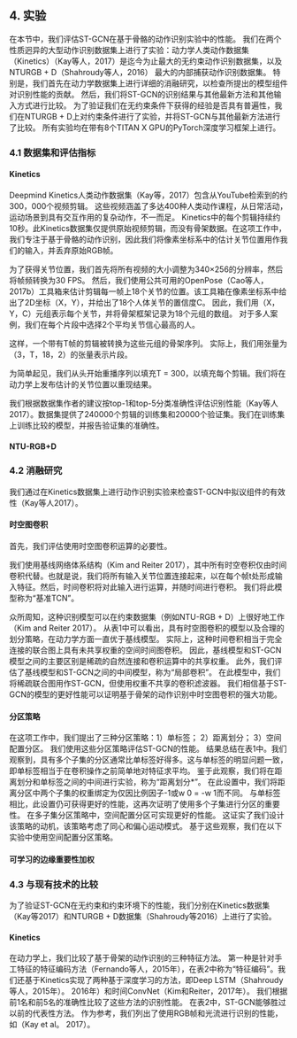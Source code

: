 ## 4. 实验
在本节中，我们评估ST-GCN在基于骨骼的动作识别实验中的性能。 我们在两个性质迥异的大型动作识别数据集上进行了实验：动力学人类动作数据集（Kinetics）（Kay等人，2017）是迄今为止最大的无约束动作识别数据集，以及NTURGB + D（Shahroudy等人，2016） 最大的内部捕获动作识别数据集。 特别是，我们首先在动力学数据集上进行详细的消融研究，以检查所提出的模型组件对识别性能的贡献。 然后，我们将ST-GCN的识别结果与其他最新方法和其他输入方式进行比较。 为了验证我们在无约束条件下获得的经验是否具有普遍性，我们在NTURGB + D上对约束条件进行了实验，并将ST-GCN与其他最新方法进行了比较。 所有实验均在带有8个TITAN X GPU的PyTorch深度学习框架上进行。

### 4.1 数据集和评估指标

#### Kinetics

Deepmind Kinetics人类动作数据集（Kay等，2017）包含从YouTube检索到的约300，000个视频剪辑。 这些视频涵盖了多达400种人类动作课程，从日常活动，运动场景到具有交互作用的复杂动作，不一而足。  Kinetics中的每个剪辑持续约10秒。此Kinetics数据集仅提供原始视频剪辑，而没有骨架数据。在这项工作中，我们专注于基于骨骼的动作识别，因此我们将像素坐标系中的估计关节位置用作我们的输入，并丢弃原始RGB帧。 

为了获得关节位置，我们首先将所有视频的大小调整为340×256的分辨率，然后将帧频转换为30 FPS。 然后，我们使用公共可用的OpenPose（Cao等人，2017b）工具箱来估计剪辑每一帧上18个关节的位置。该工具箱在像素坐标系中给出了2D坐标（X，Y），并给出了18个人体关节的置信度C。 因此，我们用（X，Y，C）元组表示每个关节，并将骨架框架记录为18个元组的数组。
对于多人案例，我们在每个片段中选择2个平均关节信心最高的人。 

这样，一个带有T帧的剪辑被转换为这些元组的骨架序列。 实际上，我们用张量为（3，T，18，2）的张量表示片段。

为简单起见，我们从头开始重播序列以填充T = 300，以填充每个剪辑。我们将在动力学上发布估计的关节位置以重现结果。

我们根据数据集作者的建议按top-1和top-5分类准确性评估识别性能（Kay等人2017）。数据集提供了240000个剪辑的训练集和20000个验证集。我们在训练集上训练比较的模型，并报告验证集的准确性。

#### NTU-RGB+D

### 4.2 消融研究

我们通过在Kinetics数据集上进行动作识别实验来检查ST-GCN中拟议组件的有效性（Kay等人2017）。

#### 时空图卷积

首先，我们评估使用时空图卷积运算的必要性。

我们使用基线网络体系结构（Kim and Reiter 2017），其中所有时空卷积仅由时间卷积代替。也就是说，我们将所有输入关节位置连接起来，以在每个帧t处形成输入特征。然后，时间卷积将对此输入进行运算，并随时间进行卷积。 我们将此模型称为“基准TCN”。 

众所周知，这种识别模型可以在约束数据集（例如NTU-RGB + D）上很好地工作（Kim and Reiter 2017）。 从表1中可以看出，具有时空图卷积的模型以及合理的划分策略，在动力学方面一直优于基线模型。 实际上，这种时间卷积相当于完全连接的联合图上具有未共享权重的空间时间图卷积。 因此，基线模型和ST-GCN模型之间的主要区别是稀疏的自然连接和卷积运算中的共享权重。 此外，我们评估了基线模型和ST-GCN之间的中间模型，称为“局部卷积”。 在此模型中，我们将稀疏联合图用作ST-GCN，但使用权重不共享的卷积滤波器。
我们相信基于ST-GCN的模型的更好性能可以证明基于骨架的动作识别中时空图卷积的强大功能。

#### 分区策略

在这项工作中，我们提出了三种分区策略：1）单标签；  2）距离划分；  3）空间配置分区。 我们使用这些分区策略评估ST-GCN的性能。
结果总结在表1中。我们观察到，具有多个子集的分区通常比单标签好得多。这与单标签的明显问题一致，即单标签相当于在卷积操作之前简单地对特征求平均。 鉴于此观察，我们将在距离划分和单标签之间的中间进行实验，称为“距离划分*”。 在此设置中，我们将距离分区中两个子集的权重绑定为仅因比例因子-1或w 0 = -w 1而不同。 与单标签相比，此设置仍可获得更好的性能，这再次证明了使用多个子集进行分区的重要性。 在多子集分区策略中，空间配置分区可实现更好的性能。
这证实了我们设计该策略的动机，该策略考虑了同心和偏心运动模式。 基于这些观察，我们在以下实验中使用空间配置分区策略。

#### 可学习的边缘重要性加权

### 4.3 与现有技术的比较

为了验证ST-GCN在无约束和约束环境下的性能，我们分别在Kinetics数据集（Kay等2017）和NTURGB + D数据集（Shahroudy等2016）上进行了实验。

#### Kinetics
在动力学上，我们比较了基于骨架的动作识别的三种特征方法。 第一种是针对手工特征的特征编码方法（Fernando等人，2015年），在表2中称为“特征编码”。我们还基于Kinetics实现了两种基于深度学习的方法，即Deep LSTM（Shahroudy等人，2015年）。  2016年）和时间ConvNet（Kim和Reiter，2017年）。
我们根据前1名和前5名的准确性比较了这些方法的识别性能。 在表2中，ST-GCN能够胜过以前的代表性方法。 作为参考，我们列出了使用RGB帧和光流进行识别的性能，如（Kay et al。
2017）。




























